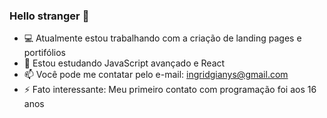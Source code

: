 ### Hello stranger 👋

- 💻 Atualmente estou trabalhando com a criação de landing pages e portifólios
- 🚀 Estou estudando JavaScript avançado e React 
- 📫 Você pode me contatar pelo e-mail: ingridgianys@gmail.com 
- ⚡ Fato interessante: Meu primeiro contato com programação foi aos 16 anos

